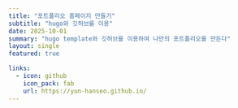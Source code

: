 ```yaml
---
title: "포트폴리오 홈페이지 만들기"
subtitle: "hugo와 깃허브를 이용"
date: 2025-10-01
summary: "hugo template와 깃허브를 이용하여 나만의 포트폴리오를 만든다"
layout: single
featured: true

links:
  - icon: github
    icon_pack: fab
    url: https://yun-hanseo.github.io/
---
```


